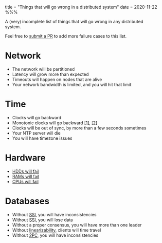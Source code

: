 title = "Things that will go wrong in a distributed system"
date = 2020-11-22
%%%

A (very) incomplete list of things that will go wrong in any distributed system.

Feel free to [submit a PR](https://github.com/evuez/evuez.github.io/blob/master/posts/things-that-will-go-wrong-in-a-distributed-system.md) to add more failure cases to this list.

# Network

 - The network will be partitioned
 - Latency will grow more than expected
 - Timeouts will happen on nodes that are alive
 - Your network bandwidth is limited, and you will hit that limit

# Time

 - Clocks will go backward
 - Monotonic clocks will go backward [[1]](https://rachelbythebay.com/w/2020/10/20/ticktock/), [[2]](https://github.com/rust-lang/rust/pull/56988)
 - Clocks will be out of sync, by more than a few seconds sometimes
 - Your NTP server will die
 - You will have timezone issues

# Hardware

 - [HDDs will fail](http://static.googleusercontent.com/media/research.google.com/en//archive/disk_failures.pdf)
 - [RAMs will fail](https://arxiv.org/pdf/1901.03401.pdf)
 - [CPUs will fail](https://www.microsoft.com/en-us/research/wp-content/uploads/2016/02/eurosys84-nightingale.pdf)

# Databases

 - Without [SSI](https://wiki.postgresql.org/wiki/SSI), you will have inconsistencies
 - Without [SSI](https://wiki.postgresql.org/wiki/SSI), you will lose data
 - Without a proper consensus, you will have more than one leader
 - Without [linearizability](https://en.wikipedia.org/wiki/Linearizability), clients will time travel
 - Without [2PC](https://en.wikipedia.org/wiki/Two-phase_commit_protocol), you will have inconsistencies
